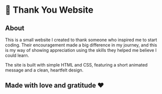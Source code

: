 # 💖 Thank You Website

## About

This is a small website I created to thank someone who inspired me to start coding. Their encouragement made a big difference in my journey, and this is my way of showing appreciation using the skills they helped me believe I could learn.

The site is built with simple HTML and CSS, featuring a short animated message and a clean, heartfelt design.


## Made with love and gratitude ❤️
